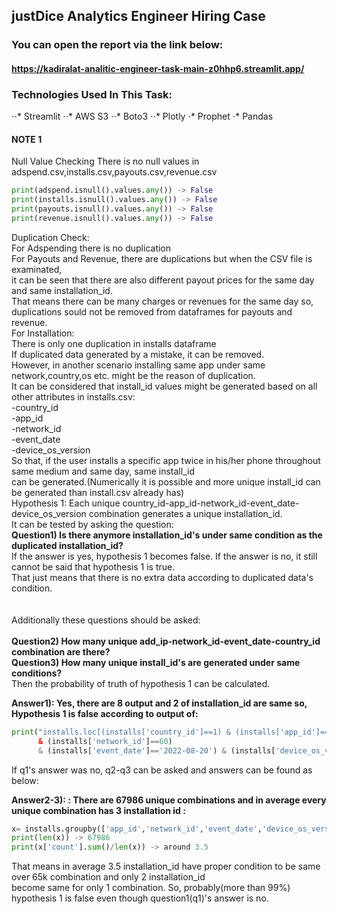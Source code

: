 ## justDice Analytics Engineer Hiring Case

### You can open the report via the link below:

#### https://kadiralat-analitic-engineer-task-main-z0hhp6.streamlit.app/

### Technologies Used In This Task:

⋅⋅* Streamlit
⋅⋅* AWS S3
⋅⋅* Boto3
⋅⋅* Plotly
⋅* Prophet
⋅* Pandas

#### NOTE 1

Null Value Checking
There is no null values in adspend.csv,installs.csv,payouts.csv,revenue.csv
```python
print(adspend.isnull().values.any()) -> False
print(installs.isnull().values.any()) -> False
print(payouts.isnull().values.any()) -> False
print(revenue.isnull().values.any()) -> False
```

Duplication Check:<br>
For Adspending there is no duplication<br>
For Payouts and Revenue, there are duplications but when the CSV file is examinated,<br>
it can be seen that there are also different payout prices for the same day and same installation_id.<br>
That means there can be many charges or revenues for the same day so,<br>
duplications sould not be removed from dataframes for payouts and revenue.<br>
For Installation:<br>
There is only one duplication in installs dataframe<br>
If duplicated data generated by a mistake, it can be removed.<br>
However, in another scenario installing same app under same network,country,os etc. might be the reason of duplication.<br>
It can be considered that install_id values might be generated based on all other attributes in installs.csv:<br>
-country_id<br>
-app_id<br>
-network_id<br>
-event_date<br>
-device_os_version<br>
So that, if the user installs a specific app twice in his/her phone throughout same medium and same day, same install_id<br>
can be generated.(Numerically it is possible and more unique install_id can be generated than install.csv already has)<br>
Hypothesis 1: Each unique country_id-app_id-network_id-event_date-device_os_version combination generates a unique installation_id.<br>
It can be tested by asking the question:<br>
**Question1) Is there anymore installation_id's under same condition as the duplicated installation_id?** <br>
If the answer is yes, hypothesis 1 becomes false. If the answer is no, it still cannot be said that hypothesis 1 is true.<br>
That just means that there is no extra data according to duplicated data's condition.<br><br><br>
Additionally these questions should be asked:<br><br>
**Question2) How many unique add_ip-network_id-event_date-country_id combination are there?**<br>
**Question3) How many unique install_id's are generated under same conditions?**<br>
Then the probability of truth of hypothesis 1 can be calculated.<br>

**Answer1): Yes, there are 8 output and 2 of installation_id are same so, Hypothesis 1 is false according to output of:**<br>
```python
print("installs.loc[(installs['country_id']==1) & (installs['app_id']==71)
      & (installs['network_id']==60)
      & (installs['event_date']=='2022-08-20') & (installs['device_os_version']=='12') ])
```      
If q1's answer was no, q2-q3 can be asked and answers can be found as below: <br>

**Answer2-3): : There are 67986 unique combinations and in average every unique combination has 3 installation id :**<br>
```python
x= installs.groupby(['app_id','network_id','event_date','device_os_version','country_id'])['install_id'].count().reset_index(name='count').sort_values(['count'],ascending=False)
print(len(x)) -> 67986
print(x['count'].sum()/len(x)) -> around 3.5
```   
That means in average 3.5 installation_id have proper condition to be same over 65k combination and only 2 installation_id<br>
become same for only 1 combination. So, probably(more than 99%) hypothesis 1 is false even though question1(q1)'s answer is no.<br>
